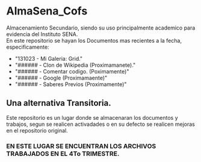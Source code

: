 # AlmaSena_Cofs
Almacenamiento Secundario, siendo su uso principalmente academico para evidencia del Instituto SENA.  
En este repositorio se hayan los Documentos mas recientes a la fecha, especificamente:
* "131023 - Mi Galeria: Grid."
* "###### - Clon de Wikipedia (Proximamanete)."
* "###### - Comentar codigo. (Poximamente)"
* "###### - Google (Proximamaente)"
* "###### - Saberes Previos (Proximamente)"
  
## Una alternativa Transitoria.
Este repositorio es un lugar donde se almacenaran los documentos y trabajos, segun se realicen activadades o en su defecto se realicen mejoras en el repositorio original.

### EN ESTE LUGAR SE ENCUENTRAN LOS ARCHIVOS TRABAJADOS EN EL 4To TRIMESTRE.
